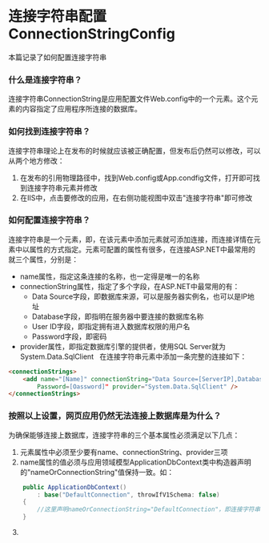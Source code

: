 # 连接字符串配置ConnectionStringConfig
本篇记录了如何配置连接字符串

### 什么是连接字符串？
连接字符串ConnectionString是应用配置文件Web.config中的一个元素。这个元素的内容指定了应用程序所连接的数据库。

### 如何找到连接字符串？
连接字符串理论上在发布的时候就应该被正确配置，但发布后仍然可以修改，可以从两个地方修改：

1. 在发布的引用物理路径中，找到Web.config或App.condfig文件，打开即可找到连接字符串元素并修改
2. 在IIS中，点击要修改的应用，在右侧功能视图中双击"连接字符串"即可修改

### 如何配置连接字符串？
连接字符串是一个元素，即<connectionStrings>，在该元素中添加<add />元素就可添加连接，而连接详情在<add />元素中以属性的方式指定。<add />元素可配置的属性有很多，在连接ASP.NET中最常用的就三个属性，分别是：
  
* name属性，指定这条连接的名称，也一定得是唯一的名称
* connectionString属性，指定了多个字段，在ASP.NET中最常用的有：
    - Data Source字段，即数据库来源，可以是服务器实例名，也可以是IP地址
    - Database字段，即指明在服务器中要连接的数据库名称
    - User ID字段，即指定拥有进入数据库权限的用户名
    - Password字段，即密码
* provider属性，即指定数据库引擎的提供者，使用SQL Server就为System.Data.SqlClient
  
在连接字符串元素中添加一条完整的连接如下：

```html
<connectionStrings>
    <add name="[Name]" connectionString="Data Source=[ServerIP],Database="[DatabaseName],User ID="[Account]",
        Password=[Oassword]" provider="System.Data.SqlClient" />
</connectionStrings>
```
                                        
### 按照以上设置，网页应用仍然无法连接上数据库是为什么？

为确保能够连接上数据库，连接字符串的三个基本属性必须满足以下几点：

1. <add />元素属性中必须至少要有name、connectionString、provider三项
2. name属性的值必须与应用领域模型ApplicationDbContext类中构造器声明的"nameOrConnectionString"值保持一致。如：

```c#
    public ApplicationDbContext()
        : base("DefaultConnection", throwIfV1Schema: false)
    {
        //这里声明nameOrConnectionString="DefaultConnection"，即连接字符串中name属性必须为name="DefaultConnection"
    }
```
   
3. 

        
        

